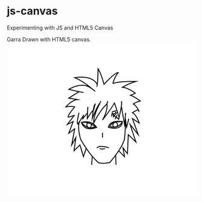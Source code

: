 # js-canvas
Experimenting with JS and HTML5 Canvas

  Garra Drawn with HTML5 canvas.
![the character drawn](garra.png "Character Drawn")
